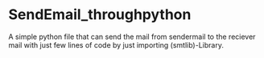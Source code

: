 # SendEmail_throughpython
A simple python file that can send the mail from sendermail to the reciever mail with just few lines of code by just importing (smtlib)-Library.
